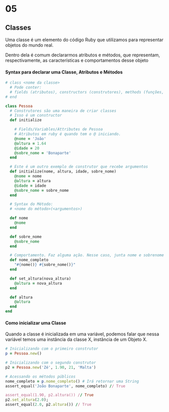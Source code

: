 # 05

## Classes

Uma classe é um elemento do código Ruby que utilizamos para representar objetos do mundo real.

Dentro dela é comum declararmos atributos e métodos, que representam, respectivamente, as características e comportamentos desse objeto

#### Syntax para declarar uma Classe, Atributos e Métodos

```ruby
# class <nome da classe>
  # Pode conter:
  # fields (atributos), constructors (construtores), methods (funções, métodos)
# end

class Pessoa
  # Construtores são uma maneira de criar classes
  # Isso é um constructor
  def initialize

    # Fields/Variables/Attributes de Pessoa
    # Atributos em ruby é quando tem o @ iniciando.
    @nome = 'João'
    @altura = 1.64
    @idade = 20
    @sobre_nome = 'Bonaparte'
  end

  # Este é um outro exemplo de construtor que recebe argumentos
  def initialize(nome, altura, idade, sobre_nome)
    @nome = nome
    @altura = altura
    @idade = idade
    @sobre_nome = sobre_nome
  end

  # Syntax do Método:
  # <nome do método>(<argumentos>)

  def nome
    @nome
  end

  def sobre_nome
    @sobre_nome
  end

  # Comportamento. Faz alguma ação. Nesse caso, junta nome e sobrenome
  def nome_completo
    "#{nome()} #{sobre_nome()}"
  end

  def set_altura(nova_altura)
    @altura = nova_altura
  end

  def altura
    @altura
  end
end
```

#### Como inicializar uma Classe

Quando a classe é inicializada em uma variável, podemos falar que nessa variável temos uma instância da classe X, instância de um Objeto X.

```ruby
# Inicializando com o primeiro construtor
p = Pessoa.new()

# Inicializando com o segundo construtor
p2 = Pessoa.new('Zé', 1.90, 21, 'Malta')

# Acessando os métodos públicos
nome_completo = p.nome_completo() # Irá retornar uma String
assert_equal('João Bonaparte', nome_completo) // True

assert_equal(1.90, p2.altura()) // True
p2.set_altura(2.0);
assert_equal(2.0, p2.altura()) // True
```

